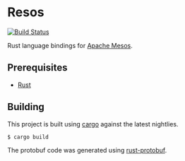 # Resos 

[![Build Status](https://travis-ci.org/bonifaido/rust-mesos.png?branch=master)](https://travis-ci.org/bonifaido/rust-mesos)

Rust language bindings for [Apache Mesos](http://mesos.apache.org).

## Prerequisites

- [Rust](http://rust-lang.org)

## Building

This project is built using [cargo](http://doc.crates.io) against the latest nightlies.

```
$ cargo build
```

The protobuf code was generated using
[rust-protobuf](https://github.com/stepancheg/rust-protobuf).
